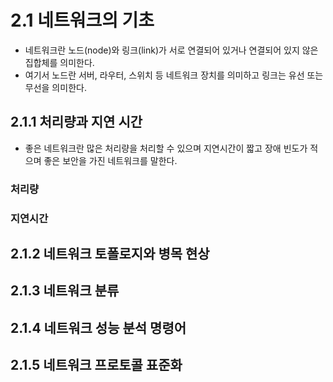 # 2.1 네트워크의 기초
- 네트워크란 노드(node)와 링크(link)가 서로 연결되어 있거나 연결되어 있지 않은 집합체를 의미한다. 
- 여기서 노드란 서버, 라우터, 스위치 등 네트워크 장치를 의미하고 링크는 유선 또는 무선을 의미한다. 

## 2.1.1 처리량과 지연 시간 
- 좋은 네트워크란 많은 처리량을 처리할 수 있으며 지연시간이 짧고 장애 빈도가 적으며 좋은 보안을 가진 네트워크를 말한다. 

### 처리량


### 지연시간 

## 2.1.2 네트워크 토폴로지와 병목 현상 

## 2.1.3 네트워크 분류

## 2.1.4 네트워크 성능 분석 명령어

## 2.1.5 네트워크 프로토콜 표준화